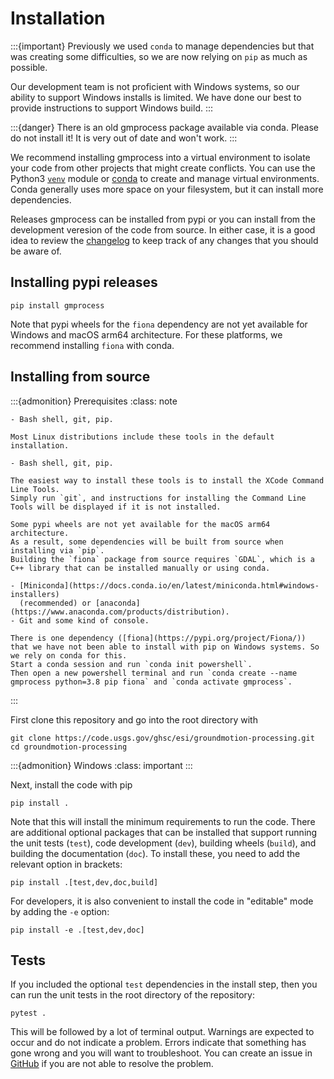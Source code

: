 # Installation

:::{important}
Previously we used `conda` to manage dependencies but that was creating some difficulties, so we are now relying on `pip` as much as possible.

Our development team is not proficient with Windows systems, so our ability to support Windows installs is limited.
We have done our best to provide instructions to support Windows build.
:::

:::{danger}
There is an old gmprocess package available via conda.
Please do not install it!
It is very out of date and won't work.
:::

We recommend installing gmprocess into a virtual environment to isolate your code from other projects that might create conflicts.
You can use the Python3 [`venv`](https://docs.python.org/3/library/venv.html) module or [conda](https://conda.io/projects/conda/en/latest/user-guide/tasks/manage-environments.html) to create and manage virtual environments.
Conda generally uses more space on your filesystem, but it can install more dependencies.

Releases gmprocess can be installed from pypi or you can install from the development
veresion of the code from source. In either case, it is a good idea to review the 
[changelog](../developer/changelog) to keep track of any changes that you should be
aware of. 

## Installing pypi releases

```
pip install gmprocess
```

Note that pypi wheels for the `fiona` dependency are not yet available for Windows and
macOS arm64 architecture. For these platforms, we recommend installing `fiona` with
conda.

## Installing from source

:::{admonition} Prerequisites
:class: note

```{tab} Linux
- Bash shell, git, pip.

Most Linux distributions include these tools in the default installation.
```

```{tab} macOS
- Bash shell, git, pip.

The easiest way to install these tools is to install the XCode Command Line Tools.
Simply run `git`, and instructions for installing the Command Line Tools will be displayed if it is not installed.

Some pypi wheels are not yet available for the macOS arm64 architecture.
As a result, some dependencies will be built from source when installing via `pip`.
Building the `fiona` package from source requires `GDAL`, which is a C++ library that can be installed manually or using conda.
```

```{tab} Windows
- [Miniconda](https://docs.conda.io/en/latest/miniconda.html#windows-installers) 
  (recommended) or [anaconda](https://www.anaconda.com/products/distribution).
- Git and some kind of console.

There is one dependency ([fiona](https://pypi.org/project/Fiona/)) that we have not been able to install with pip on Windows systems. So we rely on conda for this.
Start a conda session and run `conda init powershell`.
Then open a new powershell terminal and run `conda create --name gmprocess python=3.8 pip fiona` and `conda activate gmprocess`.
```

:::

First clone this repository and go into the root directory with

```
git clone https://code.usgs.gov/ghsc/esi/groundmotion-processing.git
cd groundmotion-processing
```

:::{admonition} Windows
:class: important
:::

Next, install the code with pip

```
pip install .
```

Note that this will install the minimum requirements to run the code.
There are additional optional packages that can be installed that support running the unit tests (`test`), code development (`dev`), building wheels (`build`), and building the documentation (`doc`).
To install these, you need to add the relevant option in brackets:

```
pip install .[test,dev,doc,build]
```

For developers, it is also convenient to install the code in "editable" mode by adding the `-e` option:

```
pip install -e .[test,dev,doc]
```

## Tests

If you included the optional `test` dependencies in the install step, then you can run the unit tests in the root directory of the repository:

```
pytest .
```

This will be followed by a lot of terminal output.
Warnings are expected to occur and do not indicate a problem.
Errors indicate that something has gone wrong and you will want to troubleshoot.
You can create an issue in [GitHub](https://code.usgs.gov/ghsc/esi/groundmotion-processing/issues) if you are not able to resolve the problem.
